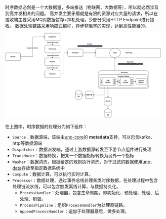 时序数据必然是一个大数据量，多端推送（物联网、大数据等），所以就必然涉及到高并发相关的问题。 高并发主要矛盾就是有限的资源对应大量的请求，所以在接收端主要采用MQ对数据暂存+择机处理，少部分采用HTTP Endpoint进行接收。 数据处理链路采用响应式编程，异步非阻塞的实现，达到高性能目的。

![uno-sequential.drawio](./sequential.assets/uno-sequential.drawio-9669903.png)

在上图中，时序数据的处理分为如下组件：

- `Source`：数据源端，该端由[uno-core](../core.html)的 **metadata**支持，可以包含kafka、http等数据源端
- `Dispatcher`：数据派发端，通过上游数据源转发至下游节点组件进行处理
- `Transducer`：数据转换，把某一个数据指标转换为另外一个指标
- `Washer`：数据清洗，根据给定的规则执行清洗，对于过滤的数据使用[uno-data](../data.html)存放至指定数据系统中
- `Compute`：数据计算，可以执行实时计算。
- `Processor`：数据处理，通过事件总线处理某类时序数据，在处理过程中包含处理链流水线，可以包含触发离线计算，与数据持久化。
  - `ProcessHandler`：处理器，包含生命周期，即初始化、预处理、处理、后处理、销毁。
  - `ProcessPipeline`：组织`ProcessHandler`为处理器链路。
  - `AppendProcessHandler`：追加于处理器最后，做多处理。

